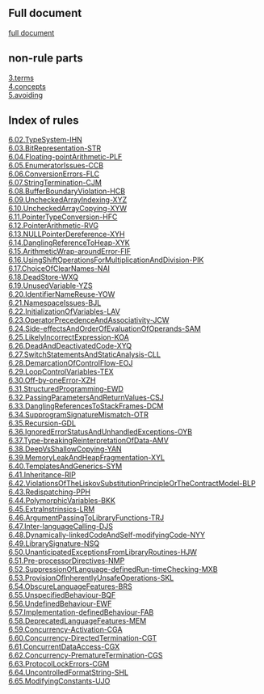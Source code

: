 ## Full document

[full document](https:all.html)

## non-rule parts

[3.terms](https:3.terms.html)<br/>
[4.concepts](https:4.concepts.html)<br/>
[5.avoiding](https:5.avoiding.html)<br/>


## Index of rules

[6.02.TypeSystem-IHN](https:6.02.TypeSystem-IHN.html)<br/>
[6.03.BitRepresentation-STR](https:6.03.BitRepresentation-STR.html)<br/>
[6.04.Floating-pointArithmetic-PLF](https:6.04.Floating-pointArithmetic-PLF.html)<br/>
[6.05.EnumeratorIssues-CCB](https:6.05.EnumeratorIssues-CCB.html)<br/>
[6.06.ConversionErrors-FLC](https:6.06.ConversionErrors-FLC.html)<br/>
[6.07.StringTermination-CJM](https:6.07.StringTermination-CJM.html)<br/>
[6.08.BufferBoundaryViolation-HCB](https:6.08.BufferBoundaryViolation-HCB.html)<br/>
[6.09.UncheckedArrayIndexing-XYZ](https:6.09.UncheckedArrayIndexing-XYZ.html)<br/>
[6.10.UncheckedArrayCopying-XYW](https:6.10.UncheckedArrayCopying-XYW.html)<br/>
[6.11.PointerTypeConversion-HFC](https:6.11.PointerTypeConversion-HFC.html)<br/>
[6.12.PointerArithmetic-RVG](https:6.12.PointerArithmetic-RVG.html)<br/>
[6.13.NULLPointerDereference-XYH](https:6.13.NULLPointerDereference-XYH.html)<br/>
[6.14.DanglingReferenceToHeap-XYK](https:6.14.DanglingReferenceToHeap-XYK.html)<br/>
[6.15.ArithmeticWrap-aroundError-FIF](https:6.15.ArithmeticWrap-aroundError-FIF.html)<br/>
[6.16.UsingShiftOperationsForMultiplicationAndDivision-PIK](https:6.16.UsingShiftOperationsForMultiplicationAndDivision-PIK.html)<br/>
[6.17.ChoiceOfClearNames-NAI](https:6.17.ChoiceOfClearNames-NAI.html)<br/>
[6.18.DeadStore-WXQ](https:6.18.DeadStore-WXQ.html)<br/>
[6.19.UnusedVariable-YZS](https:6.19.UnusedVariable-YZS.html)<br/>
[6.20.IdentifierNameReuse-YOW](https:6.20.IdentifierNameReuse-YOW.html)<br/>
[6.21.NamespaceIssues-BJL](https:6.21.NamespaceIssues-BJL.html)<br/>
[6.22.InitializationOfVariables-LAV](https:6.22.InitializationOfVariables-LAV.html)<br/>
[6.23.OperatorPrecedenceAndAssociativity-JCW](https:6.23.OperatorPrecedenceAndAssociativity-JCW.html)<br/>
[6.24.Side-effectsAndOrderOfEvaluationOfOperands-SAM](https:6.24.Side-effectsAndOrderOfEvaluationOfOperands-SAM.html)<br/>
[6.25.LikelyIncorrectExpression-KOA](https:6.25.LikelyIncorrectExpression-KOA.html)<br/>
[6.26.DeadAndDeactivatedCode-XYQ](https:6.26.DeadAndDeactivatedCode-XYQ.html)<br/>
[6.27.SwitchStatementsAndStaticAnalysis-CLL](https:6.27.SwitchStatementsAndStaticAnalysis-CLL.html)<br/>
[6.28.DemarcationOfControlFlow-EOJ](https:6.28.DemarcationOfControlFlow-EOJ.html)<br/>
[6.29.LoopControlVariables-TEX](https:6.29.LoopControlVariables-TEX.html)<br/>
[6.30.Off-by-oneError-XZH](https:6.30.Off-by-oneError-XZH.html)<br/>
[6.31.StructuredProgramming-EWD](https:6.31.StructuredProgramming-EWD.html)<br/>
[6.32.PassingParametersAndReturnValues-CSJ](https:6.32.PassingParametersAndReturnValues-CSJ.html)<br/>
[6.33.DanglingReferencesToStackFrames-DCM](https:6.33.DanglingReferencesToStackFrames-DCM.html)<br/>
[6.34.SupprogramSignatureMismatch-OTR](https:6.34.SupprogramSignatureMismatch-OTR.html)<br/>
[6.35.Recursion-GDL](https:6.35.Recursion-GDL.html)<br/>
[6.36.IgnoredErrorStatusAndUnhandledExceptions-OYB](https:6.36.IgnoredErrorStatusAndUnhandledExceptions-OYB.html)<br/>
[6.37.Type-breakingReinterpretationOfData-AMV](https:6.37.Type-breakingReinterpretationOfData-AMV.html)<br/>
[6.38.DeepVsShallowCopying-YAN](https:6.38.DeepVsShallowCopying-YAN.html)<br/>
[6.39.MemoryLeakAndHeapFragmentation-XYL](https:6.39.MemoryLeakAndHeapFragmentation-XYL.html)<br/>
[6.40.TemplatesAndGenerics-SYM](https:6.40.TemplatesAndGenerics-SYM.html)<br/>
[6.41.Inheritance-RIP](https:6.41.Inheritance-RIP.html)<br/>
[6.42.ViolationsOfTheLiskovSubstitutionPrincipleOrTheContractModel-BLP](https:6.42.ViolationsOfTheLiskovSubstitutionPrincipleOrTheContractModel-BLP.html)<br/>
[6.43.Redispatching-PPH](https:6.43.Redispatching-PPH.html)<br/>
[6.44.PolymorphicVariables-BKK](https:6.44.PolymorphicVariables-BKK.html)<br/>
[6.45.ExtraInstrinsics-LRM](https:6.45.ExtraInstrinsics-LRM.html)<br/>
[6.46.ArgumentPassingToLibraryFunctions-TRJ](https:6.46.ArgumentPassingToLibraryFunctions-TRJ.html)<br/>
[6.47.Inter-languageCalling-DJS](https:6.47.Inter-languageCalling-DJS.html)<br/>
[6.48.Dynamically-linkedCodeAndSelf-modifyingCode-NYY](https:6.48.Dynamically-linkedCodeAndSelf-modifyingCode-NYY.html)<br/>
[6.49.LibrarySignature-NSQ](https:6.49.LibrarySignature-NSQ.html)<br/>
[6.50.UnanticipatedExceptionsFromLibraryRoutines-HJW](https:6.50.UnanticipatedExceptionsFromLibraryRoutines-HJW.html)<br/>
[6.51.Pre-processorDirectives-NMP](https:6.51.Pre-processorDirectives-NMP.html)<br/>
[6.52.SuppressionOfLanguage-definedRun-timeChecking-MXB](https:6.52.SuppressionOfLanguage-definedRun-timeChecking-MXB.html)<br/>
[6.53.ProvisionOfInherentlyUnsafeOperations-SKL](https:6.53.ProvisionOfInherentlyUnsafeOperations-SKL.html)<br/>
[6.54.ObscureLanguageFeatures-BRS](https:6.54.ObscureLanguageFeatures-BRS.html)<br/>
[6.55.UnspecifiedBehaviour-BQF](https:6.55.UnspecifiedBehaviour-BQF.html)<br/>
[6.56.UndefinedBehaviour-EWF](https:6.56.UndefinedBehaviour-EWF.html)<br/>
[6.57.Implementation-definedBehaviour-FAB](https:6.57.Implementation-definedBehaviour-FAB.html)<br/>
[6.58.DeprecatedLanguageFeatures-MEM](https:6.58.DeprecatedLanguageFeatures-MEM.html)<br/>
[6.59.Concurrency-Activation-CGA](https:6.59.Concurrency-Activation-CGA.html)<br/>
[6.60.Concurrency-DirectedTermination-CGT](https:6.60.Concurrency-DirectedTermination-CGT.html)<br/>
[6.61.ConcurrentDataAccess-CGX](https:6.61.ConcurrentDataAccess-CGX.html)<br/>
[6.62.Concurrency-PrematureTermination-CGS](https:6.62.Concurrency-PrematureTermination-CGS.html)<br/>
[6.63.ProtocolLockErrors-CGM](https:6.63.ProtocolLockErrors-CGM.html)<br/>
[6.64.UncontrolledFormatString-SHL](https:6.64.UncontrolledFormatString-SHL.html)<br/>
[6.65.ModifyingConstants-UJO](https:6.65.ModifyingConstants-UJO.html)<br/>
